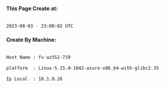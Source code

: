 
   
#### This Page Create at:

```bash

2023-08-03 - 23:00:02 UTC

```

#### Create By Machine:

```bash

Host Name : fv-az552-739

platform  : Linux-5.15.0-1042-azure-x86_64-with-glibc2.35

Ip Local  : 10.1.0.26

```

